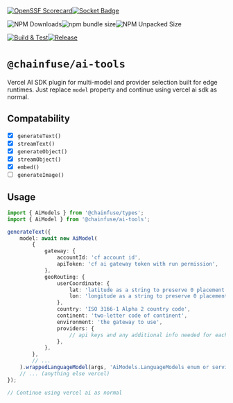 [![OpenSSF Scorecard](https://api.securityscorecards.dev/projects/github.com/ChainFuse/packages/badge)](https://securityscorecards.dev/viewer/?uri=github.com/ChainFuse/packages)[![Socket Badge](https://socket.dev/api/badge/npm/package/@chainfuse/ai-tools)](https://socket.dev/npm/package/@chainfuse/ai-tools)

![NPM Downloads](https://img.shields.io/npm/dw/@chainfuse/ai-tools)![npm bundle size](https://img.shields.io/bundlephobia/min/@chainfuse/ai-tools)![NPM Unpacked Size](https://img.shields.io/npm/unpacked-size/@chainfuse/ai-tools)

[![Build & Test](https://github.com/ChainFuse/packages/actions/workflows/test.yml/badge.svg)](https://github.com/ChainFuse/packages/actions/workflows/test.yml)[![Release](https://github.com/ChainFuse/packages/actions/workflows/changeset-release.yml/badge.svg)](https://github.com/ChainFuse/packages/actions/workflows/changeset-release.yml)

# `@chainfuse/ai-tools`

Vercel AI SDK plugin for multi-model and provider selection built for edge runtimes. Just replace `model` property and continue using vercel ai sdk as normal.

## Compatability

- [x] `generateText()`
- [x] `streamText()`
- [x] `generateObject()`
- [x] `streamObject()`
- [x] `embed()`
- [ ] `generateImage()`

## Usage

```ts
import { AiModels } from '@chainfuse/types';
import { AiModel } from '@chainfuse/ai-tools';

generateText({
	model: await new AiModel(
		{
			gateway: {
				accountId: 'cf account id',
				apiToken: 'cf ai gateway token with run permission',
			},
			geoRouting: {
				userCoordinate: {
					lat: 'latitude as a string to preserve 0 placement',
					lon: 'longitude as a string to preserve 0 placement',
				},
				country: 'ISO 3166-1 Alpha 2 country code',
				continent: 'two-letter code of continent',
				environment: 'the gateway to use',
				providers: {
					// api keys and any additional info needed for each service
				},
			},
		},
		// ...
	).wrappedLanguageModel(args, 'AiModels.LanguageModels enum or service name', 'if no enum, then model name (includes autofill typescript types based on service name)'),
	// ... (anything else vercel)
});

// Continue using vercel ai as normal
```
